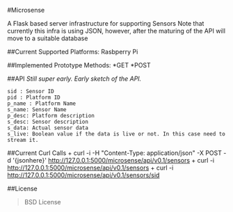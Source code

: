 #Microsense

A Flask based server infrastructure for supporting Sensors
Note that currently this infra is using JSON, however, after the maturing of the API will move to a suitable database

##Current Supported Platforms:
        Rasbperry Pi

##Implemented Prototype Methods:
    *GET
    *POST

##API
*Still super early. Early sketch of the API.*

    sid : Sensor ID
    pid : Platform ID
    p_name : Platform Name
    s_name: Sensor Name
    p_desc: Platform description
    s_desc: Sensor description
    s_data: Actual sensor data
    s_live: Boolean value if the data is live or not. In this case need to stream it.

##Current Curl Calls
    +  curl -i -H "Content-Type: application/json" -X POST -d '{jsonhere}' http://127.0.0.1:5000/microsense/api/v0.1/sensors
    +  curl -i http://127.0.0.1:5000/microsense/api/v0.1/sensors
    +  curl -i http://127.0.0.1:5000/microsense/api/v0.1/sensors/sid

##License
>BSD License
